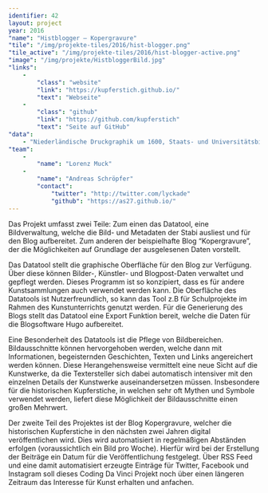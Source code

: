 ```yaml
---
identifier: 42
layout: project
year: 2016
"name": "Histblogger – Kopergravure"
"tile": "/img/projekte-tiles/2016/hist-blogger.png"
"tile_active": "/img/projekte-tiles/2016/hist-blogger-active.png"
"image": "/img/projekte/HistbloggerBild.jpg"
"links":
    -
        "class": "website"
        "link": "https://kupferstich.github.io/"
        "text": "Webseite"
    -
        "class": "github"
        "link": "https://github.com/kupferstich"
        "text": "Seite auf GitHub"
"data":
    - "Niederländische Druckgraphik um 1600, Staats- und Universitätsbibliothek Hamburg"
"team":
    -
        "name": "Lorenz Muck"
    -
        "name": "Andreas Schröpfer"
        "contact":
            "twitter": "http://twitter.com/lyckade"
            "github": "https://as27.github.io/"
---
```

Das Projekt umfasst zwei Teile: Zum einen das Datatool, eine Bildverwaltung, welche die Bild- und Metadaten der Stabi ausliest und für den Blog aufbereitet. Zum anderen der beispielhafte Blog “Kopergravure”, der die Möglichkeiten auf Grundlage der ausgelesenen Daten vorstellt.

Das Datatool stellt die graphische Oberfläche für den Blog zur Verfügung. Über diese  können Bilder-, Künstler- und Blogpost-Daten verwaltet und gepflegt werden. Dieses Programm ist so konzipiert, dass es  für andere Kunstsammlungen auch verwendet werden kann. Die Oberfläche des Datatools ist Nutzerfreundlich, so kann das Tool z.B für Schulprojekte im Rahmen des Kunstunterrichts genutzt werden. Für die Generierung des Blogs stellt das Datatool eine Export Funktion bereit, welche die Daten für die Blogsoftware Hugo aufbereitet.

Eine Besonderheit des Datatools ist die Pflege von Bildbereichen. Bildausschnitte können hervorgehoben werden, welche dann mit Informationen, begeisternden Geschichten, Texten und Links angereichert werden können. Diese Herangehensweise vermittelt eine neue Sicht auf die Kunstwerke, da die Textersteller sich dabei automatisch intensiver mit den einzelnen Details der Kunstwerke auseinandersetzen müssen. Insbesondere für die historischen Kupferstiche, in welchen sehr oft Mythen und Symbole verwendet werden, liefert diese Möglichkeit der Bildausschnitte einen großen Mehrwert.

Der zweite Teil des Projektes ist der Blog Kopergravure, welcher die historischen Kupferstiche in den nächsten zwei Jahren digital veröffentlichen wird. Dies wird automatisiert in regelmäßigen Abständen erfolgen (voraussichtlich ein Bild pro Woche). Hierfür wird bei der Erstellung der Beiträge ein Datum für die Veröffentlichung festgelegt. Über RSS Feed und eine damit automatisiert erzeugte Einträge für Twitter, Facebook und Instagram soll dieses Coding Da Vinci Projekt noch über einen längeren Zeitraum das Interesse für Kunst erhalten und anfachen.
